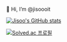  👋 Hi, I’m @jisoooit

[![Jisoo's GitHub stats](https://github-readme-stats.vercel.app/api?username=jisoooit&show_icons=true&theme=radical)](https://github.com/anuraghazra/github-readme-stats)


[![Solved.ac 프로필](http://mazassumnida.wtf/api/v2/generate_badge?boj=moderatowi)](https://solved.ac/moderatowi)

